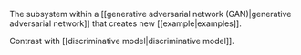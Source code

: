 
The subsystem within a [[generative adversarial network (GAN)|generative adversarial
network]]
that creates new [[example|examples]].

Contrast with [[discriminative model|discriminative model]].

